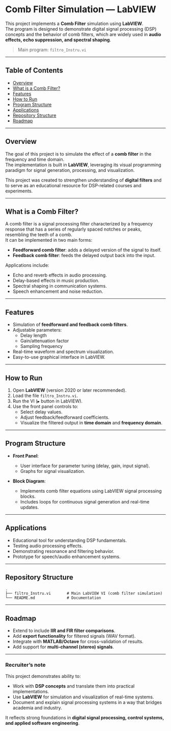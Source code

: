 # Comb Filter Simulation — LabVIEW

This project implements a **Comb Filter** simulation using **LabVIEW**.  
The program is designed to demonstrate digital signal processing (DSP) concepts and the behavior of comb filters, which are widely used in **audio effects, echo suppression, and spectral shaping**.

> Main program: `filtro_Instru.vi`

---

## Table of Contents

- [Overview](#overview)  
- [What is a Comb Filter?](#what-is-a-comb-filter)  
- [Features](#features)  
- [How to Run](#how-to-run)  
- [Program Structure](#program-structure)  
- [Applications](#applications)  
- [Repository Structure](#repository-structure)  
- [Roadmap](#roadmap)  

---

## Overview

The goal of this project is to simulate the effect of a **comb filter** in the frequency and time domain.  
The implementation is built in **LabVIEW**, leveraging its visual programming paradigm for signal generation, processing, and visualization.

This project was created to strengthen understanding of **digital filters** and to serve as an educational resource for DSP-related courses and experiments.

---

## What is a Comb Filter?

A comb filter is a signal processing filter characterized by a frequency response that has a series of regularly spaced notches or peaks, resembling the teeth of a comb.  
It can be implemented in two main forms:

- **Feedforward comb filter**: adds a delayed version of the signal to itself.  
- **Feedback comb filter**: feeds the delayed output back into the input.  

Applications include:  
- Echo and reverb effects in audio processing.  
- Delay-based effects in music production.  
- Spectral shaping in communication systems.  
- Speech enhancement and noise reduction.

---

## Features

- Simulation of **feedforward and feedback comb filters**.  
- Adjustable parameters:  
  - Delay length  
  - Gain/attenuation factor  
  - Sampling frequency  
- Real-time waveform and spectrum visualization.  
- Easy-to-use graphical interface in LabVIEW.  

---

## How to Run

1. Open **LabVIEW** (version 2020 or later recommended).  
2. Load the file `filtro_Instru.vi`.  
3. Run the VI (`▶` button in LabVIEW).  
4. Use the front panel controls to:  
   - Select delay values.  
   - Adjust feedback/feedforward coefficients.  
   - Visualize the filtered output in **time domain** and **frequency domain**.  

---

## Program Structure

- **Front Panel**:  
  - User interface for parameter tuning (delay, gain, input signal).  
  - Graphs for signal visualization.  

- **Block Diagram**:  
  - Implements comb filter equations using LabVIEW signal processing blocks.  
  - Includes loops for continuous signal generation and real-time updates.  

---

## Applications

- Educational tool for understanding DSP fundamentals.  
- Testing audio processing effects.  
- Demonstrating resonance and filtering behavior.  
- Prototype for speech/audio enhancement systems.  

---

## Repository Structure

```
.
├── filtro_Instru.vi       # Main LabVIEW VI (comb filter simulation)
└── README.md              # Documentation
```

---

## Roadmap

- Extend to include **IIR and FIR filter comparisons**.  
- Add **export functionality** for filtered signals (WAV format).  
- Integrate with **MATLAB/Octave** for cross-validation of results.  
- Add support for **multi-channel (stereo) signals**.  

---


### Recruiter’s note

This project demonstrates ability to:  
- Work with **DSP concepts** and translate them into practical implementations.  
- Use **LabVIEW** for simulation and visualization of real-time systems.  
- Document and explain signal processing systems in a way that bridges academia and industry.  

It reflects strong foundations in **digital signal processing, control systems, and applied software engineering**.
